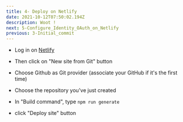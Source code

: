 ```yaml
---
title: 4- Deploy on Netlify
date: 2021-10-12T07:50:02.194Z
description: Woot !
next: 5-Configure_Identity_OAuth_on_Netlify
previous: 3-Initial_commit
---
```


- Log in on [Netlify](https://www.netlify.com)

- Then click on "New site from Git" button

- Choose Github as Git provider (associate your GitHub if it's the first time)

- Choose the repository you've just created

- In "Build command", type `npm run generate`

- click "Deploy site" button
